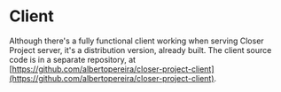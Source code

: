 Client
=======

Although there's a fully functional client working when serving Closer Project server, it's a distribution version, already built. The client source code is in a separate repository, at [https://github.com/albertopereira/closer-project-client](https://github.com/albertopereira/closer-project-client). 